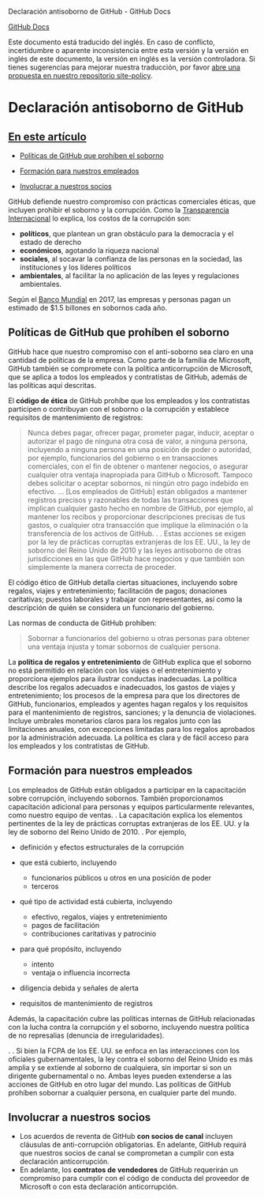 Declaración antisoborno de GitHub - GitHub Docs

[](/es)[GitHub Docs](/es)

Este documento está traducido del inglés. En caso de conflicto, incertidumbre o aparente inconsistencia entre esta versión y la versión en inglés de este documento, la versión en inglés es la versión controladora. Si tienes sugerencias para mejorar nuestra traducción, por favor [abre una propuesta en nuestro repositorio site-policy](https://github.com/github/site-policy/issues).

Declaración antisoborno de GitHub
==========

[En este artículo](/github/site-policy/github-anti-bribery-statement#in-this-article)
----------

* [Políticas de GitHub que prohíben el soborno](#github-policies-prohibiting-bribery)

* [Formación para nuestros empleados](#training-for-our-employees)

* [Involucrar a nuestros socios](#engaging-our-partners)

GitHub defiende nuestro compromiso con prácticas comerciales éticas, que incluyen prohibir el soborno y la corrupción. Como la [Transparencia Internacional](https://www.transparency.org/what-is-corruption#costs-of-corruption) lo explica, los costos de la corrupción son:

* **políticos**, que plantean un gran obstáculo para la democracia y el estado de derecho
* **económicos**, agotando la riqueza nacional
* **sociales**, al socavar la confianza de las personas en la sociedad, las instituciones y los líderes políticos
* **ambientales**, al facilitar la no aplicación de las leyes y regulaciones ambientales.

Según el [Banco Mundial](https://www.worldbank.org/en/topic/governance/brief/anti-corruption) en 2017, las empresas y personas pagan un estimado de $1.5 billones en sobornos cada año.

[](#github-policies-prohibiting-bribery)Políticas de GitHub que prohíben el soborno
----------

GitHub hace que nuestro compromiso con el anti-soborno sea claro en una cantidad de políticas de la empresa. Como parte de la familia de Microsoft, GitHub también se compromete con la política anticorrupción de Microsoft, que se aplica a todos los empleados y contratistas de GitHub, además de las políticas aquí descritas.

El **código de ética** de GitHub prohíbe que los empleados y los contratistas participen o contribuyan con el soborno o la corrupción y establece requisitos de mantenimiento de registros:

>
>
> Nunca debes pagar, ofrecer pagar, prometer pagar, inducir, aceptar o autorizar el pago de ninguna otra cosa de valor, a ninguna persona, incluyendo a ninguna persona en una posición de poder o autoridad, por ejemplo, funcionarios del gobierno o en transacciones comerciales, con el fin de obtener o mantener negocios, o asegurar cualquier otra ventaja inapropiada para GitHub o Microsoft. Tampoco debes solicitar o aceptar sobornos, ni ningún otro pago indebido en efectivo. ... [Los empleados de GitHub] están obligados a mantener registros precisos y razonables de todas las transacciones que implican cualquier gasto hecho en nombre de GitHub, por ejemplo, al mantener los recibos y proporcionar descripciones precisas de tus gastos, o cualquier otra transacción que implique la eliminación o la transferencia de los activos de GitHub. . . Estas acciones se exigen por la ley de prácticas corruptas extranjeras de los EE. UU., la ley de soborno del Reino Unido de 2010 y las leyes antisoborno de otras jurisdicciones en las que GitHub hace negocios y que también son simplemente la manera correcta de proceder.
>
>

El código ético de GitHub detalla ciertas situaciones, incluyendo sobre regalos, viajes y entretenimiento; facilitación de pagos; donaciones caritativas; puestos laborales y trabajar con representantes, así como la descripción de quién se considera un funcionario del gobierno.

Las normas de conducta de GitHub prohíben:

>
>
> Sobornar a funcionarios del gobierno u otras personas para obtener una ventaja injusta y tomar sobornos de cualquier persona.
>
>

La **política de regalos y entretenimiento** de GitHub explica que el soborno no está permitido en relación con los viajes o el entretenimiento y proporciona ejemplos para ilustrar conductas inadecuadas. La política describe los regalos adecuados e inadecuados, los gastos de viajes y entretenimiento; los procesos de la empresa para que los directores de GitHub, funcionarios, empleados y agentes hagan regalos y los requisitos para el mantenimiento de registros, sanciones; y la denuncia de violaciones. Incluye umbrales monetarios claros para los regalos junto con las limitaciones anuales, con excepciones limitadas para los regalos aprobados por la administración adecuada. La política es clara y de fácil acceso para los empleados y los contratistas de GitHub.

[](#training-for-our-employees)Formación para nuestros empleados
----------

Los empleados de GitHub están obligados a participar en la capacitación sobre corrupción, incluyendo sobornos. También proporcionamos capacitación adicional para personas y equipos particularmente relevantes, como nuestro equipo de ventas. . La capacitación explica los elementos pertinentes de la ley de prácticas corruptas extranjeras de los EE. UU. y la ley de soborno del Reino Unido de 2010. . Por ejemplo,

* definición y efectos estructurales de la corrupción
* que está cubierto, incluyendo
  * funcionarios públicos u otros en una posición de poder
  * terceros

* qué tipo de actividad está cubierta, incluyendo
  * efectivo, regalos, viajes y entretenimiento
  * pagos de facilitación
  * contribuciones caritativas y patrocinio

* para qué propósito, incluyendo
  * intento
  * ventaja o influencia incorrecta

* diligencia debida y señales de alerta
* requisitos de mantenimiento de registros

Además, la capacitación cubre las políticas internas de GitHub relacionadas con la lucha contra la corrupción y el soborno, incluyendo nuestra política de no represalias (denuncia de irregularidades).

. . Si bien la FCPA de los EE. UU. se enfoca en las interacciones con los oficiales gubernamentales, la ley contra el soborno del Reino Unido es más amplia y se extiende al soborno de cualquiera, sin importar si son un dirigente gubernamental o no. Ambas leyes pueden extenderse a las acciones de GitHub en otro lugar del mundo. Las políticas de GitHub prohíben sobornar a cualquier persona, en cualquier parte del mundo.

[](#engaging-our-partners)Involucrar a nuestros socios
----------

* Los acuerdos de reventa de GitHub  **con socios de canal** incluyen cláusulas de anti-corrupción obligatorias. En adelante, GitHub requirá que nuestros socios de canal se comprometan a cumplir con esta declaración anticorrupción.
* En adelante, los **contratos de vendedores** de GitHub requerirán un compromiso para cumplir con el código de conducta del proveedor de Microsoft o con esta declaración anticorrupción.
